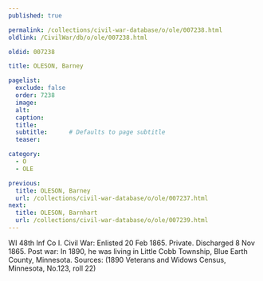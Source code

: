 ```yaml
---
published: true

permalink: /collections/civil-war-database/o/ole/007238.html
oldlink: /CivilWar/db/o/ole/007238.html

oldid: 007238

title: OLESON, Barney

pagelist:
  exclude: false
  order: 7238
  image: 
  alt:
  caption:
  title:
  subtitle:      # Defaults to page subtitle
  teaser:

category: 
  - O 
  - OLE

previous:
  title: OLESON, Barney
  url: /collections/civil-war-database/o/ole/007237.html  
next:
  title: OLESON, Barnhart
  url: /collections/civil-war-database/o/ole/007239.html   
---
```

WI 48th Inf Co I. Civil War: Enlisted 20 Feb 1865. Private. Discharged 8 Nov 1865. Post war: In 1890, he was living in Little Cobb Township, Blue Earth County, Minnesota. Sources: (1890 Veterans and Widows Census, Minnesota, No.123, roll 22)